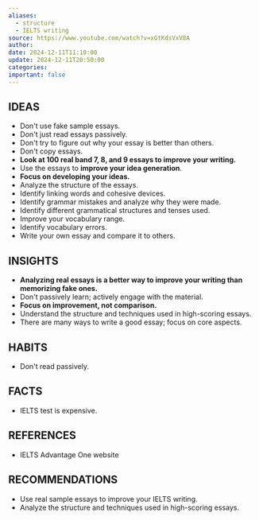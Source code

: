 ```yaml
---
aliases:
  - structure
  - IELTS writing
source: https://www.youtube.com/watch?v=xGtKdsVxV8A
author: 
date: 2024-12-11T11:10:00
update: 2024-12-11T20:50:00
categories: 
important: false
---
```


## IDEAS

- Don't use fake sample essays.
- Don't just read essays passively.
- Don't try to figure out why your essay is better than others.
- Don't copy essays.
- **Look at 100 real band 7, 8, and 9 essays to improve your writing.**
- Use the essays to **improve your idea generation**.
- **Focus on developing your ideas.**
- Analyze the structure of the essays.
- Identify linking words and cohesive devices.
- Identify grammar mistakes and analyze why they were made.
- Identify different grammatical structures and tenses used.
- Improve your vocabulary range.
- Identify vocabulary errors.
- Write your own essay and compare it to others.

## INSIGHTS

- **Analyzing real essays is a better way to improve your writing than memorizing fake ones.**
- Don't passively learn; actively engage with the material.
- **Focus on improvement, not comparison.**
- Understand the structure and techniques used in high-scoring essays.
- There are many ways to write a good essay; focus on core aspects.

## HABITS

- Don't read passively.

## FACTS

- IELTS test is expensive.

## REFERENCES

- IELTS Advantage One website

## RECOMMENDATIONS

- Use real sample essays to improve your IELTS writing.
- Analyze the structure and techniques used in high-scoring essays.
